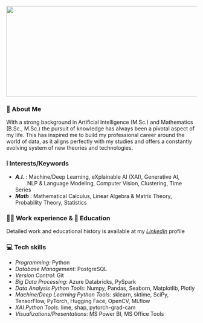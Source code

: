 <p align="center">
     <img src="https://github.com/vggls/vggls/assets/55101427/145d8082-65e0-4334-90f3-86e2faea019f.png" height="240" width="700" />
   </p>

### :rocket: About Me

With a strong background in Artificial Intelligence (M.Sc.) and Mathematics (B.Sc., M.Sc.) the pursuit of knowledge has always been a pivotal aspect of my life. 
This has inspired me to build my professional career around the world of data, as it aligns perfectly with my studies and offers a constantly evolving system of new theories and technologies.

### :grey_exclamation: Interests/Keywords
- ***A.I.*** : Machine/Deep Learning, eXplainable AI (XAI), Generative AI, <br/> &nbsp; &nbsp; &nbsp; &nbsp; NLP & Language Modeling, Computer Vision, Clustering, Time Series
- ***Math*** : Mathematical Calculus, Linear Algebra & Matrix Theory, Probability Theory, Statistics

### :office_worker: Work experience & :school: Education
Detailed work and educational history is available at my [*LinkedIn*](www.linkedin.com/in/vaggelis-lamprou-a25394167) profile

### :computer: Tech skills
- *Programming*: Python 
- *Database Management*: PostgreSQL
- *Version Control*: Git
- *Big Data Processing*: Azure Databricks, PySpark
- *Data Analysis Python Tools*: Numpy, Pandas, Seaborn, Matplotlib, Plotly
- *Machine/Deep Learning Python Tools*: sklearn, sktime, SciPy, TensorFlow, PyTorch, Hugging Face, OpenCV, MLflow
- *XAI Python Tools*: lime, shap, pytorch-grad-cam
- *Visualizations/Presentations*: MS Power BI, MS Office Tools

<!--
**vggls/vggls** is a ✨ _special_ ✨ repository because its `README.md` (this file) appears on your GitHub profile.

Here are some ideas to get you started:

- 🔭 I’m currently working on ...
- 🌱 I’m currently learning ...
- 👯 I’m looking to collaborate on ...
- 🤔 I’m looking for help with ...
- 💬 Ask me about ...
- 📫 How to reach me: ...
- 😄 Pronouns: ...
- ⚡ Fun fact: ...
-->
